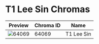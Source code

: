 # T1 Lee Sin Chromas

| Preview | Chroma ID | Name |
|---------|-----------|------|
| ![64069](https://raw.communitydragon.org/latest/plugins/rcp-be-lol-game-data/global/default/v1/champion-chroma-images/64/64069.png) | 64069 | T1 Lee Sin |